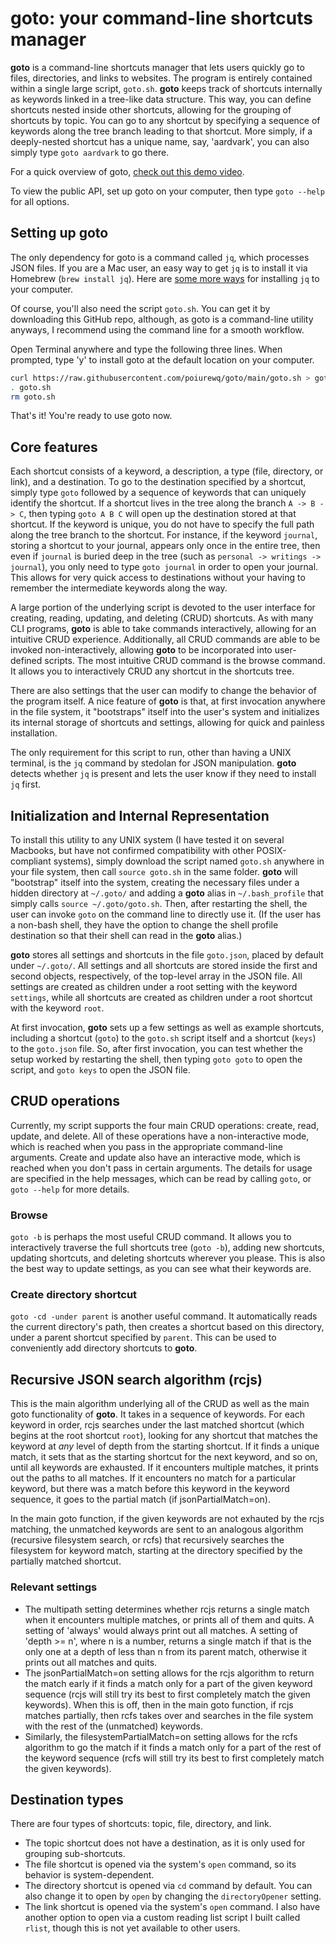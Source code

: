 # goto: your command-line shortcuts manager

**goto** is a command-line shortcuts manager that lets users quickly go to files, directories, and links to websites. The program is entirely contained within a single large script, `goto.sh`. **goto** keeps track of shortcuts internally as keywords linked in a tree-like data structure. This way, you can define shortcuts nested inside other shortcuts, allowing for the grouping of shortcuts by topic. You can go to any shortcut by specifying a sequence of keywords along the tree branch leading to that shortcut. More simply, if a deeply-nested shortcut has a unique name, say, 'aardvark', you can also simply type `goto aardvark` to go there.

For a quick overview of goto, [check out this demo video](https://youtu.be/Vr2zBbkXY30).

To view the public API, set up goto on your computer, then type `goto --help` for all options.

## Setting up goto

The only dependency for goto is a command called `jq`, which processes JSON files. If you are a Mac user, an easy way to get `jq` is to install it via Homebrew (`brew install jq`). Here are [some more ways](https://stedolan.github.io/jq/download/) for installing `jq` to your computer.

Of course, you'll also need the script `goto.sh`. You can get it by downloading this GitHub repo, although, as goto is a command-line utility anyways, I recommend using the command line for a smooth workflow.

Open Terminal anywhere and type the following three lines. When prompted, type 'y' to install goto at the default location on your computer.

```bash
curl https://raw.githubusercontent.com/poiurewq/goto/main/goto.sh > goto.sh
. goto.sh
rm goto.sh
```

That's it! You're ready to use goto now.

## Core features


Each shortcut consists of a keyword, a description, a type (file, directory, or link), and a destination. To go to the destination specified by a shortcut, simply type `goto` followed by a sequence of keywords that can uniquely identify the shortcut. If a shortcut lives in the tree along the branch `A -> B -> C`, then typing `goto A B C` will open up the destination stored at that shortcut. If the keyword is unique, you do not have to specify the full path along the tree branch to the shortcut. For instance, if the keyword `journal`, storing a shortcut to your journal, appears only once in the entire tree, then even if `journal` is buried deep in the tree (such as `personal -> writings -> journal`), you only need to type `goto journal` in order to open your journal. This allows for very quick access to destinations without your having to remember the intermediate keywords along the way.

A large portion of the underlying script is devoted to the user interface for creating, reading, updating, and deleting (CRUD) shortcuts. As with many CLI programs, **goto** is able to take commands interactively, allowing for an intuitive CRUD experience. Additionally, all CRUD commands are able to be invoked non-interactively, allowing **goto** to be incorporated into user-defined scripts. The most intuitive CRUD command is the browse command. It allows you to interactively CRUD any shortcut in the shortcuts tree.

There are also settings that the user can modify to change the behavior of the program itself. A nice feature of **goto** is that, at first invocation anywhere in the file system, it "bootstraps" itself into the user's system and initializes its internal storage of shortcuts and settings, allowing for quick and painless installation.

The only requirement for this script to run, other than having a UNIX terminal, is the `jq` command by stedolan for JSON manipulation. **goto** detects whether `jq` is present and lets the user know if they need to install `jq` first.

## Initialization and Internal Representation

To install this utility to any UNIX system (I have tested it on several Macbooks, but have not confirmed compatibility with other POSIX-compliant systems), simply download the script named `goto.sh` anywhere in your file system, then call `source goto.sh` in the same folder. **goto** will "bootstrap" itself into the system, creating the necessary files under a hidden directory at `~/.goto/` and adding a **goto** alias in `~/.bash_profile` that simply calls `source ~/.goto/goto.sh`. Then, after restarting the shell, the user can invoke `goto` on the command line to directly use it. (If the user has a non-bash shell, they have the option to change the shell profile destination so that their shell can read in the **goto** alias.)

**goto** stores all settings and shortcuts in the file `goto.json`, placed by default under `~/.goto/`.
All settings and all shortcuts are stored inside the first and second objects, respectively, of the top-level array in the JSON file. All settings are created as children under a root setting with the keyword `settings`, while all shortcuts are created as children under a root shortcut with the keyword `root`.

At first invocation, **goto** sets up a few settings as well as example shortcuts, including a shortcut (`goto`) to the `goto.sh` script itself and a shortcut (`keys`) to the `goto.json` file. So, after first invocation, you can test whether the setup worked by restarting the shell, then typing `goto goto` to open the script, and `goto keys` to open the JSON file.

## CRUD operations
Currently, my script supports the four main CRUD operations: create, read, update, and delete. All of these operations have a non-interactive mode, which is reached when you pass in the appropriate command-line arguments. Create and update also have an interactive mode, which is reached when you don't pass in certain arguments. The details for usage are specified in the help messages, which can be read by calling `goto`, or `goto --help` for more details.

### Browse
`goto -b` is perhaps the most useful CRUD command. It allows you to interactively traverse the full shortcuts tree (`goto -b`), adding new shortcuts, updating shortcuts, and deleting shortcuts wherever you please. This is also the best way to update settings, as you can see what their keywords are.

### Create directory shortcut
`goto -cd -under parent` is another useful command. It automatically reads the current directory's path, then creates a shortcut based on this directory, under a parent shortcut specified by `parent`. This can be used to conveniently add directory shortcuts to **goto**.

## Recursive JSON search algorithm (rcjs)

This is the main algorithm underlying all of the CRUD as well as the main goto functionality of **goto**. It takes in a sequence of keywords. For each keyword in order, rcjs searches under the last matched shortcut (which begins at the root shortcut `root`), looking for any shortcut that matches the keyword at *any* level of depth from the starting shortcut. If it finds a unique match, it sets that as the starting shortcut for the next keyword, and so on, until all keywords are exhausted. If it encounters multiple matches, it prints out the paths to all matches. If it encounters no match for a particular keyword, but there was a match before this keyword in the keyword sequence, it goes to the partial match (if jsonPartialMatch=on).

In the main goto function, if the given keywords are not exhauted by the rcjs matching, the unmatched keywords are sent to an analogous algorithm (recursive filesystem search, or rcfs) that recursively searches the filesystem for keyword match, starting at the directory specified by the partially matched shortcut.

### Relevant settings
- The multipath setting determines whether rcjs returns a single match when it encounters multiple matches, or prints all of them and quits. A setting of 'always' would always print out all matches. A setting of 'depth >= n', where n is a number, returns a single match if that is the only one at a depth of less than n from its parent match, otherwise it prints out all matches and quits.
- The jsonPartialMatch=on setting allows for the rcjs algorithm to return the match early if it finds a match only for a part of the given keyword sequence (rcjs will still try its best to first completely match the given keywords). When this is off, then in the main goto function, if rcjs matches partially, then rcfs takes over and searches in the file system with the rest of the (unmatched) keywords.
- Similarly, the filesystemPartialMatch=on setting allows for the rcfs algorithm to go the match if it finds a match only for a part of the rest of the keyword sequence (rcfs will still try its best to first completely match the given keywords).

## Destination types
There are four types of shortcuts: topic, file, directory, and link.
- The topic shortcut does not have a destination, as it is only used for grouping sub-shortcuts.
- The file shortcut is opened via the system's `open` command, so its behavior is system-dependent.
- The directory shortcut is opened via `cd` command by default. You can also change it to open by `open` by changing the `directoryOpener` setting.
- The link shortcut is opened via the system's `open` command. I also have another option to open via a custom reading list script I built called `rlist`, though this is not yet available to other users.
